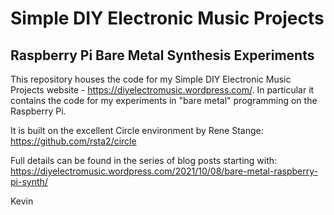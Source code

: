 # Simple DIY Electronic Music Projects
## Raspberry Pi Bare Metal Synthesis Experiments

This repository houses the code for my Simple DIY Electronic Music Projects website - https://diyelectromusic.wordpress.com/.  In particular it contains the code for my experiments in "bare metal" programming on the Raspberry Pi.

It is built on the excellent Circle environment by Rene Stange: https://github.com/rsta2/circle

Full details can be found in the series of blog posts starting with: https://diyelectromusic.wordpress.com/2021/10/08/bare-metal-raspberry-pi-synth/

Kevin

